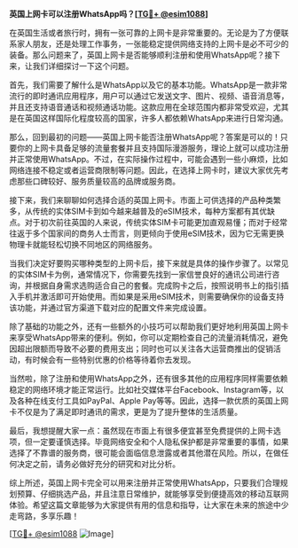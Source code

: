**英国上网卡可以注册WhatsApp吗？[[TG💪+ @esim1088](https://t.me/s/esim1088)]**

在英国生活或者旅行时，拥有一张可靠的上网卡是非常重要的。无论是为了方便联系家人朋友，还是处理工作事务，一张能稳定提供网络支持的上网卡是必不可少的装备。那么问题来了，英国上网卡是否能够顺利注册和使用WhatsApp呢？接下来，让我们详细探讨一下这个问题。

首先，我们需要了解什么是WhatsApp以及它的基本功能。WhatsApp是一款非常流行的即时通讯应用程序，用户可以通过它发送文字、图片、视频、语音消息等，并且还支持语音通话和视频通话功能。这款应用在全球范围内都非常受欢迎，尤其是在英国这样国际化程度较高的国家，许多人都依赖WhatsApp来进行日常沟通。

那么，回到最初的问题——英国上网卡能否注册WhatsApp呢？答案是可以的！只要你的上网卡具备足够的流量套餐并且支持国际漫游服务，理论上就可以成功注册并正常使用WhatsApp。不过，在实际操作过程中，可能会遇到一些小麻烦，比如网络连接不稳定或者运营商限制等问题。因此，在选择上网卡时，建议大家优先考虑那些口碑较好、服务质量较高的品牌或服务商。

接下来，我们来聊聊如何选择合适的英国上网卡。市面上可供选择的产品种类繁多，从传统的实体SIM卡到如今越来越普及的eSIM技术，每种方案都有其优缺点。对于初次前往英国的人来说，传统实体SIM卡可能更加直观易懂；而对于经常往返于多个国家间的商务人士而言，则更倾向于使用eSIM技术，因为它无需更换物理卡就能轻松切换不同地区的网络服务。

当我们决定好要购买哪种类型的上网卡后，接下来就是具体的操作步骤了。以常见的实体SIM卡为例，通常情况下，你需要先找到一家信誉良好的通讯公司进行咨询，并根据自身需求选购适合自己的套餐。完成购卡之后，按照说明书上的指引插入手机并激活即可开始使用。而如果是采用eSIM技术，则需要确保你的设备支持该功能，并通过官方渠道下载对应的配置文件来完成设置。

除了基础的功能之外，还有一些额外的小技巧可以帮助我们更好地利用英国上网卡来享受WhatsApp带来的便利。例如，你可以定期检查自己的流量消耗情况，避免因超出限额而导致不必要的费用支出；同时也可以关注各大运营商推出的促销活动，有时候会有一些特别优惠的价格等待着你去发现。

当然啦，除了注册和使用WhatsApp之外，还有很多其他的应用程序同样需要依赖稳定的网络环境才能正常运行。比如社交媒体平台Facebook、Instagram等，以及各种在线支付工具如PayPal、Apple Pay等等。因此，选择一款优质的英国上网卡不仅是为了满足即时通讯的需求，更是为了提升整体的生活质量。

最后，我想提醒大家一点：虽然现在市面上有很多便宜甚至免费提供的上网卡选项，但一定要谨慎选择。毕竟网络安全和个人隐私保护都是非常重要的事情，如果选择了不靠谱的服务商，很可能会面临信息泄露或者其他潜在风险。所以，在做任何决定之前，请务必做好充分的研究和对比分析。

综上所述，英国上网卡完全可以用来注册并正常使用WhatsApp，只要我们合理规划预算、仔细挑选产品，并且注意日常维护，就能够享受到便捷高效的移动互联网体验。希望这篇文章能够为大家提供有用的信息和指导，让大家在未来的旅途中少走弯路，多享乐趣！

[[TG💪+ @esim1088](https://t.me/s/esim1088) ![Image](https://i.postimg.cc/4NQfJmqS/Snipaste-2025-05-13-00-14-12.png)]